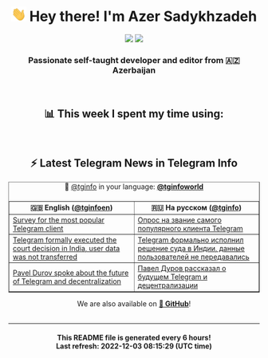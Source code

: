 <div align="center">
	<div>
		<h1>
      <img src="./assets/hi.gif" width="30px"> Hey there! I'm Azer Sadykhzadeh
    </h1>
    <img height="18" src="https://komarev.com/ghpvc/?username=sadykhzadeh&label=Views&color=2081c1&style=flat-square" />
		<a href="https://wakatime.com/@Azer"> <img height="18" src="https://wakatime.com/badge/user/f80ae27a-c328-426f-a381-bc84136e2dd6.svg" /> </a>
    <h3>
      Passionate self-taught developer and editor from 🇦🇿 Azerbaijan
    </h3>
  </div>
  <br>

<h2>📊 This week I spent my time using:</h2>

<!--START_SECTION:waka-->
<!--END_SECTION:waka-->

<br>

<h2>⚡️ Latest Telegram News in Telegram Info</h2>
  <table border>
		<tr>
			<th width="50%">🇬🇧 English (<a href="https://t.me/tginfoen">@tginfoen</a>)</th>
			<th>🇷🇺 На русском (<a href="https://t.me/tginfo">@tginfo</a>)</th>
		</tr>
		<caption>🚩 <a href="https://t.me/tginfo">@tginfo</a> in your language: <a href="https://t.me/tginfoworld"><b>@tginfoworld</b></a><caption/>
  <tr><td><a href="https://t.me/tginfoen/1551">Survey for the most popular Telegram client</a></td>
    <td><a href="https://t.me/tginfo/3517">Опрос на звание самого популярного клиента Telegram</a></td></tr><tr><td><a href="https://t.me/tginfoen/1550">Telegram formally executed the court decision in India, user data was not transferred</a></td>
    <td><a href="https://t.me/tginfo/3516">Telegram формально исполнил решение суда в Индии, данные пользователей не передавались</a></td></tr><tr><td><a href="https://t.me/tginfoen/1549">Pavel Durov spoke about the future of Telegram and decentralization</a></td>
    <td><a href="https://t.me/tginfo/3515">Павел Дуров рассказал о будущем Telegram и децентрализации</a></td></tr>
</table>
We are also available on <a href="https://github.com/tginfo"><b>🐙 GitHub</b></a>!
</div>

<br>
<hr>
<h4 align="center">This README file is generated <b>every 6 hours</b>!</br>Last refresh: <b>2022-12-03 08:15:29 (UTC time)</b></h4>
